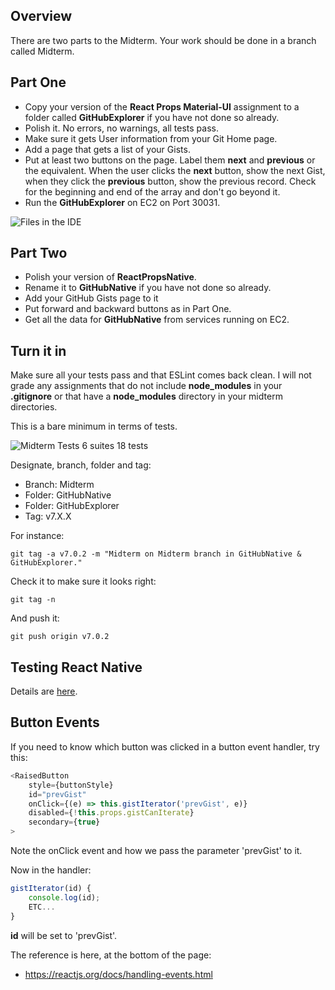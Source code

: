 ## Overview

There are two parts to the Midterm. Your work should be done in a branch called Midterm.

## Part One

- Copy your version of the **React Props Material-UI** assignment to a folder called **GitHubExplorer** if you have not done so already.
- Polish it. No errors, no warnings, all tests pass.
- Make sure it gets User information from your Git Home page.
- Add a page that gets a list of your Gists.
- Put at least two buttons on the page. Label them **next** and **previous** or the equivalent. When the user clicks the **next** button, show the next Gist, when they click the **previous** button, show the previous record. Check for the beginning and end of the array and don't go beyond it.
- Run the **GitHubExplorer** on EC2 on Port 30031.

![Files in the IDE][fide]

## Part Two

- Polish your version of **ReactPropsNative**.
- Rename it to **GitHubNative** if you have not done so already.
- Add your GitHub Gists page to it
- Put forward and backward buttons as in Part One.
- Get all the data for **GitHubNative** from services running on EC2.

## Turn it in

Make sure all your tests pass and that ESLint comes back clean. I will not grade any assignments that do not include **node_modules** in your **.gitignore** or that have a **node_modules** directory in your midterm directories.

This is a bare minimum in terms of tests.

![Midterm Tests 6 suites 18 tests][mtt]

Designate, branch, folder and tag:

- Branch: Midterm
- Folder: GitHubNative
- Folder: GitHubExplorer
- Tag: v7.X.X

For instance:

```
git tag -a v7.0.2 -m "Midterm on Midterm branch in GitHubNative & GitHubExplorer."
```

Check it to make sure it looks right:

```
git tag -n
```

And push it:

```
git push origin v7.0.2
```

## Testing React Native

Details are [here][trn].

## Button Events

If you need to know which button was clicked in a button event handler, try this:

```JavaScript
<RaisedButton
    style={buttonStyle}
    id="prevGist"
    onClick={(e) => this.gistIterator('prevGist', e)}
    disabled={!this.props.gistCanIterate}
    secondary={true}
>
```

Note the onClick event and how we pass the parameter 'prevGist' to it.

Now in the handler:

```JavaScript
gistIterator(id) {
    console.log(id);
    ETC...
}
```

**id** will be set to 'prevGist'.

The reference is here, at the bottom of the page:

- <https://reactjs.org/docs/handling-events.html>

[trn]: http://www.ccalvert.net/development/web/JavaScript/JavaScriptReactNative.html

[fide]: https://s3.amazonaws.com/bucket01.elvenware.com/images/isit322-midterm-2018-files.png

[mtt]: https://s3.amazonaws.com/bucket01.elvenware.com/images/isit322-midterm-2018-min-test.png

